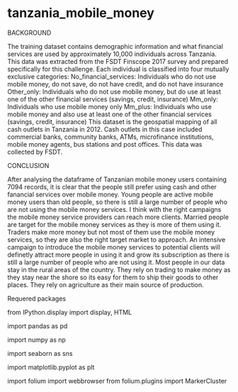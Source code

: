 # tanzania_mobile_money

BACKGROUND

The training dataset contains demographic information and what financial services are used by approximately 10,000 individuals across Tanzania. This data was extracted from the FSDT Finscope 2017 survey and prepared specifically for this challenge.
Each individual is classified into four mutually exclusive categories:
No_financial_services: Individuals who do not use mobile money, do not save, do not have credit, and do not have insurance
Other_only: Individuals who do not use mobile money, but do use at least one of the other financial services (savings, credit, insurance)
Mm_only: Individuals who use mobile money only
Mm_plus: Individuals who use mobile money and also use at least one of the other financial services (savings, credit, insurance)
This dataset is the geospatial mapping of all cash outlets in Tanzania in 2012. Cash outlets in this case included commercial banks, community banks, ATMs, microfinance institutions, mobile money agents, bus stations and post offices. This data was collected by FSDT.


CONCLUSION


After analysing the dataframe of Tanzanian mobile money users containing 7094 records, it is clear that the people still prefer using cash and other fanancial services over mobile money. Young people are active mobile money users than old people, so there is still a large number of people who are not using the mobile money services. I think with the right campaigns the mobile money service providers can reach more clients. Married people are target for the mobile money services as they is more of them using it. Traders make more money but not most of them use the mobile money services, so they are also the right target market to approach.
An intensive campaign to introduce the mobile money services to potential clients will definetly attract more people in using it and grow its subscription as there is still a large number of people who are not using it. Most people in our data stay in the rural areas of the country. They rely on trading to make money as they stay near the shore so its easy for them to ship their goods to other places. They rely on agriculture as their main source of production.

Requered packages

from IPython.display import display, HTML

import pandas as pd

import numpy as np

import seaborn as sns

import matplotlib.pyplot as plt

import folium 
import webbrowser
from folium.plugins import MarkerCluster

